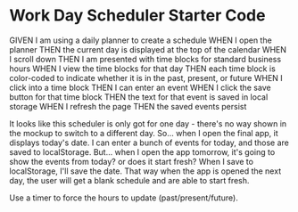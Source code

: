 # Work Day Scheduler Starter Code

GIVEN I am using a daily planner to create a schedule
WHEN I open the planner
THEN the current day is displayed at the top of the calendar
WHEN I scroll down
THEN I am presented with time blocks for standard business hours
WHEN I view the time blocks for that day
THEN each time block is color-coded to indicate whether it is in the past, present, or future
WHEN I click into a time block
THEN I can enter an event
WHEN I click the save button for that time block
THEN the text for that event is saved in local storage
WHEN I refresh the page
THEN the saved events persist

It looks like this scheduler is only got for one day - there's no way shown in the 
mockup to switch to a different day. So... when I open the final app, it displays today's date. I can enter a bunch of events for today, and those are saved to localStorage. But... when I open the app tomorrow, it's going to show the events from today? or does it start fresh? When I save to localStorage, I'll save the date. That way when the app is opened the next day, the user will get a blank schedule and are able to start fresh.

Use a timer to force the hours to update (past/present/future).